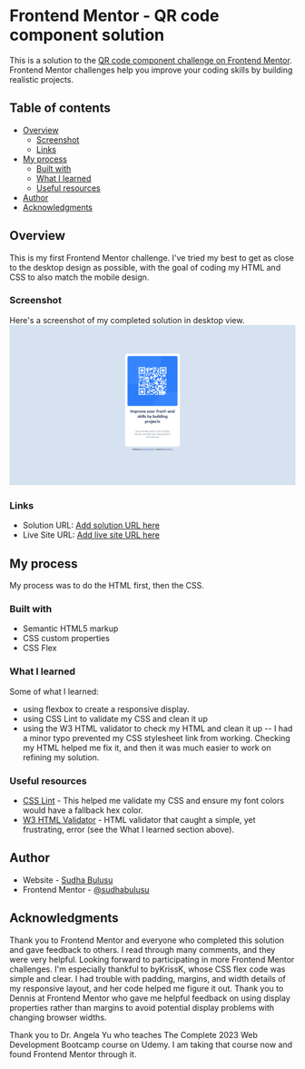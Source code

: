# Frontend Mentor - QR code component solution

This is a solution to the [QR code component challenge on Frontend Mentor](https://www.frontendmentor.io/challenges/qr-code-component-iux_sIO_H). Frontend Mentor challenges help you improve your coding skills by building realistic projects. 

## Table of contents

- [Overview](#overview)
  - [Screenshot](#screenshot)
  - [Links](#links)
- [My process](#my-process)
  - [Built with](#built-with)
  - [What I learned](#what-i-learned)
  - [Useful resources](#useful-resources)
- [Author](#author)
- [Acknowledgments](#acknowledgments)

## Overview

This is my first Frontend Mentor challenge. I've tried my best to get as close to
the desktop design as possible, with the goal of coding my HTML and CSS to also match the mobile design.

### Screenshot

Here's a screenshot of my completed solution in desktop view.
![](/images/Screenshot%20Frontend%20Mentor%20QR%20code%20component%20Sudha%20Bulusu.png)


### Links

- Solution URL: [Add solution URL here](https://your-solution-url.com)
- Live Site URL: [Add live site URL here](https://your-live-site-url.com)

## My process

My process was to do the HTML first, then the CSS.

### Built with

- Semantic HTML5 markup
- CSS custom properties
- CSS Flex


### What I learned

Some of what I learned:
- using flexbox to create a responsive display.
- using CSS Lint to validate my CSS and clean it up
- using the W3 HTML validator to check my HTML and clean it up -- I had a minor typo
prevented my CSS stylesheet link from working. Checking my HTML helped me fix it, and
then it was much easier to work on refining my solution.



### Useful resources

- [CSS Lint](http://csslint.net/) - This helped me validate my CSS and ensure my font colors would have a fallback hex color.
- [W3 HTML Validator](https://validator.w3.org/) - HTML validator that caught a simple, yet frustrating, error (see the What I learned section above).


## Author

- Website - [Sudha Bulusu](https://sudhabulusu.github.io/cv/)
- Frontend Mentor - [@sudhabulusu](https://www.frontendmentor.io/profile/sudhabulusu)

## Acknowledgments

Thank you to Frontend Mentor and everyone who completed this solution and gave feedback to others. I read through many comments, and they were very helpful. Looking forward to participating in more Frontend Mentor challenges. I'm especially thankful to byKrissK, whose CSS flex code was simple and clear. I had trouble with padding, margins, and width  details of my responsive layout, and her code helped me figure it out. Thank you to Dennis at Frontend Mentor who gave me helpful feedback on using display properties rather than margins to avoid potential display problems with changing browser widths.

Thank you to Dr. Angela Yu who teaches The Complete 2023 Web Development Bootcamp course on Udemy. I am taking that course now and found Frontend Mentor through it.